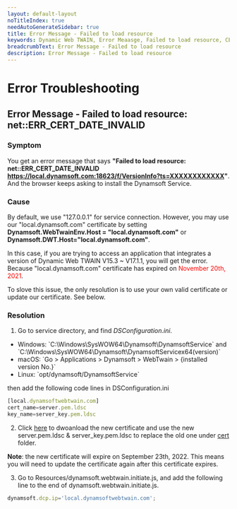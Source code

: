 ```yaml
---
layout: default-layout
noTitleIndex: true
needAutoGenerateSidebar: true
title: Error Message - Failed to load resource
keywords: Dynamic Web TWAIN, Error Meaasge, Failed to load resource, CERT INVALID
breadcrumbText: Error Message - Failed to load resource
description: Error Message - Failed to load resource
---
```


# Error Troubleshooting

## Error Message - Failed to load resource: net::ERR_CERT_DATE_INVALID

### Symptom 

You get an error message that says **"Failed to load resource: net::ERR_CERT_DATE_INVALID https://local.dynamsoft.com:18623/f/VersionInfo?ts=XXXXXXXXXXXX"**. And the browser keeps asking to install the Dynamsoft Service. 

### Cause 

By default, we use "127.0.0.1" for service connection. However, you may use our "local.dynamsoft.com" certificate by setting **Dynamsoft.WebTwainEnv.Host = "local.dynamsoft.com"** or **Dynamsoft.DWT.Host="local.dynamsoft.com"**. 

In this case, if you are trying to access an application that integrates a version of Dynamic Web TWAIN V15.3 ~ V17.1.1, you will get the error. Because "local.dynamsoft.com" certificate has expired on <font color=red>November 20th, 2021</font>. 

To slove this issue, the only resolution is to use your own valid certificate or update our certificate. See below.

### Resolution 

 1) Go to service directory, and find _DSConfiguration.ini_.  
<ul>
   <li>Windows: `C:\Windows\SysWOW64\Dynamsoft\DynamsoftService` and `C:\Windows\SysWOW64\Dynamsoft\DynamsoftServicex64(version)`</li>   
   <li>macOS: `Go > Applications > Dynamsoft > WebTwain > {installed version No.}`</li>   
   <li>Linux: `opt/dynamsoft/DynamsoftService`</li>
</ul>   
   
 then add the following code lines in DSConfiguration.ini  

```javascript
[local.dynamsoftwebtwain.com]  
cert_name=server.pem.ldsc  
key_name=server_key.pem.ldsc  
```

 2) Click <a href="https://tst.dynamsoft.com/public/download/dwt/newcert/newcert.zip" target="_blank">here</a> to dwoanload the new certificate and use the new server.pem.ldsc & server_key.pem.ldsc to replace the old one under <a href="https://www.dynamsoft.com/web-twain/docs/indepth/deployment/service.html?ver=latest#for-the-service" target="_blank">cert</a> folder.    

**Note**: the new certificate will expire on September 23th, 2022. This means you will need to update the certificate again after this certificate expires.
<br>

 3) Go to Resources/dynamsoft.webtwain.initiate.js, and add the following line to the end of dynamsoft.webtwain.initiate.js. 
   ```javascript 
   dynamsoft.dcp.ip='local.dynamsoftwebtwain.com';  
   ```

